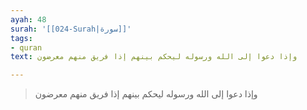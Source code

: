 ```yaml
---
ayah: 48
surah: '[[024-Surah|سورة]]'
tags:
- quran
text: وإذا دعوا إلى الله ورسوله ليحكم بينهم إذا فريق منهم معرضون

---
```

> وإذا دعوا إلى الله ورسوله ليحكم بينهم إذا فريق منهم معرضون
